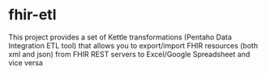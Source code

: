# fhir-etl
This project provides a set of Kettle transformations (Pentaho Data Integration ETL tool) that allows you to export/import FHIR resources (both xml and json) from FHIR REST servers to Excel/Google Spreadsheet and vice versa 
